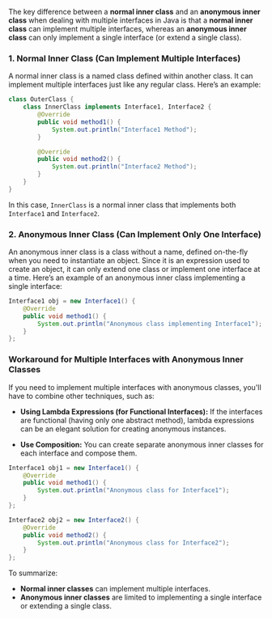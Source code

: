 The key difference between a **normal inner class** and an **anonymous inner class** when dealing with multiple interfaces in Java is that a **normal inner class** can implement multiple interfaces, whereas an **anonymous inner class** can only implement a single interface (or extend a single class).

### 1. **Normal Inner Class (Can Implement Multiple Interfaces)**
A normal inner class is a named class defined within another class. It can implement multiple interfaces just like any regular class. Here’s an example:

```java
class OuterClass {
    class InnerClass implements Interface1, Interface2 {
        @Override
        public void method1() {
            System.out.println("Interface1 Method");
        }

        @Override
        public void method2() {
            System.out.println("Interface2 Method");
        }
    }
}
```

In this case, `InnerClass` is a normal inner class that implements both `Interface1` and `Interface2`.

### 2. **Anonymous Inner Class (Can Implement Only One Interface)**
An anonymous inner class is a class without a name, defined on-the-fly when you need to instantiate an object. Since it is an expression used to create an object, it can only extend one class or implement one interface at a time. Here’s an example of an anonymous inner class implementing a single interface:

```java
Interface1 obj = new Interface1() {
    @Override
    public void method1() {
        System.out.println("Anonymous class implementing Interface1");
    }
};
```

### Workaround for Multiple Interfaces with Anonymous Inner Classes
If you need to implement multiple interfaces with anonymous classes, you'll have to combine other techniques, such as:

- **Using Lambda Expressions (for Functional Interfaces):**
  If the interfaces are functional (having only one abstract method), lambda expressions can be an elegant solution for creating anonymous instances.

- **Use Composition:**
  You can create separate anonymous inner classes for each interface and compose them.

```java
Interface1 obj1 = new Interface1() {
    @Override
    public void method1() {
        System.out.println("Anonymous class for Interface1");
    }
};

Interface2 obj2 = new Interface2() {
    @Override
    public void method2() {
        System.out.println("Anonymous class for Interface2");
    }
};
```

To summarize:

- **Normal inner classes** can implement multiple interfaces.
- **Anonymous inner classes** are limited to implementing a single interface or extending a single class.
